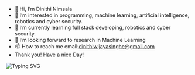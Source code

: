 - 👋 Hi, I’m Dinithi Nimsala
- 👀 I’m interested in programming, machine learning, artificial intelligence, robotics and cyber security.
- 🌱 I’m currently learning full stack developing, robotics and cyber security.
- 💞️ I’m looking forward to research in Machine Learning
- 📫 How to reach me email:dinithiwijayasinghe@gmail.com
- Thank you! Have a nice Day!

![Typing SVG](https://readme-typing-svg.herokuapp.com/?lines=Tech+Enthusiast!)
